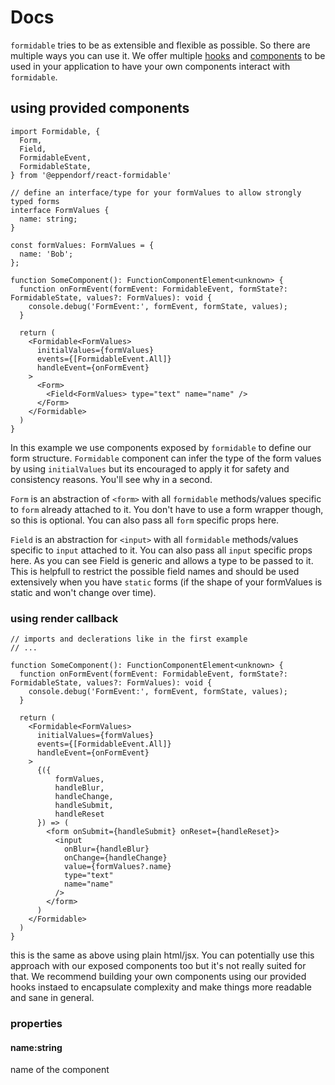# Docs

`formidable` tries to be as extensible and flexible as possible. So there are multiple ways you can use it. We offer multiple [hooks](./hooks.md) and [components](./components.md) to be used in your application to have your own components interact with `formidable`.

## using provided components

```tsx
import Formidable, {
  Form,
  Field,
  FormidableEvent,
  FormidableState,
} from '@eppendorf/react-formidable'

// define an interface/type for your formValues to allow strongly typed forms
interface FormValues {
  name: string;
}

const formValues: FormValues = {
  name: 'Bob';
};

function SomeComponent(): FunctionComponentElement<unknown> {
  function onFormEvent(formEvent: FormidableEvent, formState?: FormidableState, values?: FormValues): void {
    console.debug('FormEvent:', formEvent, formState, values);
  }

  return (
    <Formidable<FormValues>
      initialValues={formValues}
      events={[FormidableEvent.All]}
      handleEvent={onFormEvent}
    >
      <Form>
        <Field<FormValues> type="text" name="name" />
      </Form>
    </Formidable>
  )
}
```

In this example we use components exposed by `formidable` to define our form structure. `Formidable` component can infer the type of the form values by using `initialValues` but its encouraged to apply it for safety and consistency reasons. You'll see why in a second.

`Form` is an abstraction of `<form>` with all `formidable` methods/values specific to `form` already attached to it. You don't have to use a form wrapper though, so this is optional. You can also pass all `form` specific props here.

`Field` is an abstraction for `<input>` with all `formidable` methods/values specific to `input` attached to it. You can also pass all `input` specific props here. As you can see Field is generic and allows a type to be passed to it. This is helpfull to restrict the possible field names and should be used extensively when you have `static` forms (if the shape of your formValues is static and won't change over time).

### using render callback

```tsx
// imports and declerations like in the first example
// ...

function SomeComponent(): FunctionComponentElement<unknown> {
  function onFormEvent(formEvent: FormidableEvent, formState?: FormidableState, values?: FormValues): void {
    console.debug('FormEvent:', formEvent, formState, values);
  }

  return (
    <Formidable<FormValues>
      initialValues={formValues}
      events={[FormidableEvent.All]}
      handleEvent={onFormEvent}
    >
      {({
          formValues,
          handleBlur,
          handleChange,
          handleSubmit,
          handleReset
      }) => (
        <form onSubmit={handleSubmit} onReset={handleReset}>
          <input
            onBlur={handleBlur}
            onChange={handleChange}
            value={formValues?.name}
            type="text"
            name="name"
          />
        </form>
      )
    </Formidable>
  )
}
```

this is the same as above using plain html/jsx. You can potentially use this approach with our exposed components too but it's not really suited for that. We recommend building your own components using our provided hooks instaed to encapsulate complexity and make things more readable and sane in general.

### properties

#### name:string

name of the component
